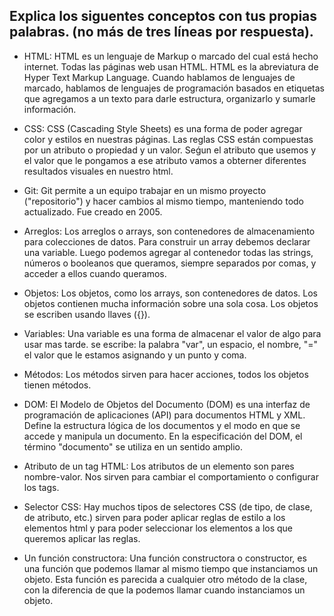 ## Explica los siguentes conceptos con tus propias palabras. (no más de tres líneas por respuesta).

* HTML:
HTML es un lenguaje de Markup o marcado del cual está hecho internet. Todas las páginas web usan HTML. HTML es la abreviatura de Hyper Text Markup Language. Cuando hablamos de lenguajes de marcado, hablamos de lenguajes de programación basados en etiquetas que agregamos a un texto para darle estructura, organizarlo y sumarle información. 

* CSS:
 CSS (Cascading Style Sheets) es una forma de poder agregar color y estilos en nuestras páginas. Las reglas CSS están compuestas por un atributo o propiedad y un valor. Seǵun el atributo que usemos y el valor que le pongamos a ese atributo vamos a obterner diferentes resultados visuales en nuestro html.

* Git: Git permite a un equipo trabajar en un mismo proyecto ("repositorio") y hacer cambios al mismo tiempo, manteniendo todo actualizado. Fue creado en 2005.

* Arreglos: Los arreglos o arrays, son contenedores de almacenamiento para colecciones de datos. Para construir un array debemos declarar una variable. Luego podemos agregar al contenedor todas las strings, números o booleanos que queramos, siempre separados por comas,  y acceder a ellos cuando queramos.

* Objetos: Los objetos, como los arrays, son contenedores de datos. Los objetos contienen mucha información sobre una sola cosa. Los objetos se escriben usando llaves ({}).

* Variables: Una variable es una forma de almacenar el valor de algo para usar mas tarde.
se escribe: la palabra "var", un espacio, el nombre, "=" el valor que le estamos asignando y un punto y coma.

* Métodos: Los métodos sirven para hacer acciones, todos los objetos tienen métodos.

* DOM:  El Modelo de Objetos del Documento (DOM) es una interfaz de programación de aplicaciones (API) para documentos HTML y XML. Define la estructura lógica de los documentos y el modo en que se accede y manipula un documento. En la especificación del DOM, el término "documento" se utiliza en un sentido amplio.

* Atributo de un tag HTML:
Los atributos de un elemento son pares nombre-valor. Nos sirven para cambiar el comportamiento o configurar los tags.  

* Selector CSS: Hay muchos tipos de selectores CSS (de tipo, de clase, de atributo, etc.) sirven para poder aplicar reglas de estilo a los elementos html y para poder seleccionar los elementos a los que queremos aplicar las reglas.

* Un función constructora:
Una función constructora o constructor, es una función que podemos llamar al mismo tiempo que instanciamos un objeto. Esta función es parecida a cualquier otro método de la clase, con la diferencia de que la podemos llamar cuando instanciamos un objeto.
